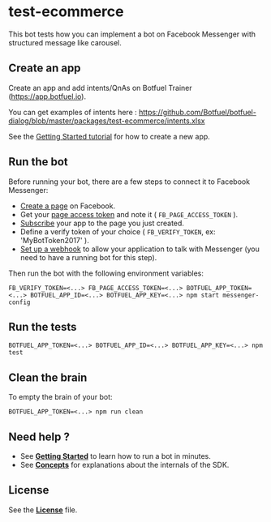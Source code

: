 # test-ecommerce

This bot tests how you can implement a bot on Facebook Messenger with structured message like carousel.

## Create an app

Create an app and add intents/QnAs on Botfuel Trainer (https://app.botfuel.io).

You can get examples of intents here : https://github.com/Botfuel/botfuel-dialog/blob/master/packages/test-ecommerce/intents.xlsx

See the [Getting Started tutorial](https://docs.botfuel.io/platform/tutorials/getting-started) for how to create a new app.

## Run the bot

Before running your bot, there are a few steps to connect it to Facebook Messenger:

* [Create a page](https://www.facebook.com/pages/create) on Facebook.
* Get your [page access token](https://developers.facebook.com/docs/messenger-platform/guides/quick-start/#get_page_access_token) and note it ( `FB_PAGE_ACCESS_TOKEN` ).
* [Subscribe](https://developers.facebook.com/docs/messenger-platform/guides/quick-start/#subscribe_app_page) your app to the page you just created.
* Define a verify token of your choice ( `FB_VERIFY_TOKEN`, ex: 'MyBotToken2017' ).
* [Set up a webhook](https://developers.facebook.com/docs/messenger-platform/guides/quick-start/#setup_webhook) to allow your application to talk with Messenger (you need to have a running bot for this step).

Then run the bot with the following environment variables:

```shell
FB_VERIFY_TOKEN=<...> FB_PAGE_ACCESS_TOKEN=<...> BOTFUEL_APP_TOKEN=<...> BOTFUEL_APP_ID=<...> BOTFUEL_APP_KEY=<...> npm start messenger-config
```

## Run the tests

```shell
BOTFUEL_APP_TOKEN=<...> BOTFUEL_APP_ID=<...> BOTFUEL_APP_KEY=<...> npm test
```

## Clean the brain

To empty the brain of your bot:

```shell
BOTFUEL_APP_TOKEN=<...> npm run clean
```

## Need help ?

* See [**Getting Started**](https://docs.botfuel.io/platform/tutorials/getting-started) to learn how to run a bot in minutes.
* See [**Concepts**](https://docs.botfuel.io/platform/concepts) for explanations about the internals of the SDK.

## License

See the [**License**](LICENSE.md) file.

